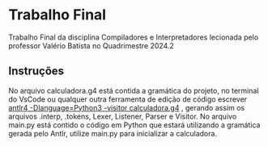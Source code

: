 # Trabalho Final 
Trabalho Final da disciplina Compiladores e Interpretadores
lecionada pelo professor Valério Batista no Quadrimestre 2024.2

## Instruções
No arquivo calculadora.g4 está contida a gramática do projeto,
no terminal do VsCode ou qualquer outra ferramenta de edição de código
 escrever <ins>antlr4 -Dlanguage=Python3 -visitor calculadora.g4</ins> ,
gerando assim os arquivos .interp, .tokens, Lexer, Listener, Parser e Visitor.
No arquivo main.py está contido o código em Python que estará utilizando
a gramática gerada pelo Antlr, utilize main.py para inicializar a calculadora.